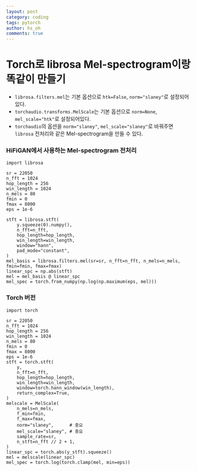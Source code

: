 ```yaml
---
layout: post
category: coding
tags: pytorch
author: hs_oh
comments: true
---
```


# Torch로 librosa Mel-spectrogram이랑 똑같이 만들기
- `librosa.filters.mel`는 기본 옵션으로 `htk=False`, `norm="slaney"`로 설정되어있다.
- `torchaudio.transforms.MelScale`는 기본 옵션으로 `norm=None`, `mel_scale="htk"`로 설정되어있다.
- `torchaudio`의 옵션을 `norm="slaney"`, `mel_scale="slaney"`로 바꿔주면 `librosa` 전처리와 같은 Mel-spectrogram을 만들 수 있다. 

### HiFiGAN에서 사용하는 Mel-spectrogram 전처리
```
import librosa

sr = 22050
n_fft = 1024
hop_length = 256
win_length = 1024
n_mels = 80
fmin = 0
fmax = 8000
eps = 1e-6

stft = librosa.stft(
    y.squeeze(0).numpy(),
    n_fft=n_fft,
    hop_length=hop_length,
    win_length=win_length,
    window="hann",
    pad_mode="constant",
)
mel_basis = librosa.filters.mel(sr=sr, n_fft=n_fft, n_mels=n_mels, fmin=fmin, fmax=fmax)
linear_spc = np.abs(stft)
mel = mel_basis @ linear_spc
mel_spec = torch.from_numpy(np.log(np.maximum(eps, mel)))
```

### Torch 버전 
```
import torch

sr = 22050
n_fft = 1024
hop_length = 256
win_length = 1024
n_mels = 80
fmin = 0
fmax = 8000
eps = 1e-6
stft = torch.stft(
    y,
    n_fft=n_fft,
    hop_length=hop_length,
    win_length=win_length,
    window=torch.hann_window(win_length),
    return_complex=True,
)
melscale = MelScale(
    n_mels=n_mels,
    f_min=fmin,
    f_max=fmax,
    norm="slaney",      # 중요
    mel_scale="slaney", # 중요
    sample_rate=sr,
    n_stft=n_fft // 2 + 1,
)
linear_spc = torch.abs(y_stft).squeeze()
mel = melscale(linear_spc)
mel_spec = torch.log(torch.clamp(mel, min=eps))
```

